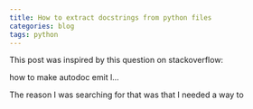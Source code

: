 ```yaml
---
title: How to extract docstrings from python files
categories: blog
tags: python
---
```


This post was inspired by this question on stackoverflow:

how to make autodoc emit l...


The reason I was searching for that was that I needed a way to 